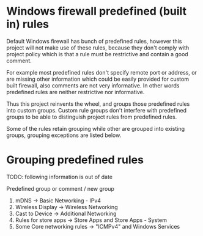 
# Windows firewall predefined (built in) rules

Default Windows firewall has bunch of predefined rules,
however this project will not make use of these rules,
because they don't comply with project policy which is that a rule must be
restrictive and contain a good comment.

For example most predefined rules don't specify remote port or address,
or are missing other information which
could be easily provided for custom built firewall, also comments are not very informative.
In other words predefined rules are neither restrictive nor informative.

Thus this project reinvents the wheel, and groups those predefined rules into custom groups.
Custom rule groups don't interfere with predefined groups to be able to distinguish project rules
from predefined rules.

Some of the rules retain grouping while other are grouped into existing groups, grouping exceptions
are listed below.

# Grouping predefined rules

TODO: following information is out of date

Predefined group or comment / new group

1. mDNS -> Basic Networking - IPv4
2. Wireless Display -> Wireless Networking
3. Cast to Device -> Additional Networking
4. Rules for store apps -> Store Apps and Store Apps - System
5. Some Core networking rules -> "ICMPv4" and Windows Services
